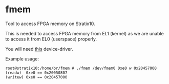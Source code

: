 # fmem

Tool to access FPGA memory on Stratix10.

This is needed to access FPGA memory from EL1 (kernel) as we are unable to access it from EL0 (userspace) properly.

You will need [this](https://github.com/CTSRD-CHERI/freebsd-morello/blob/stratix10/sys/arm64/intel/fmem.c) device-driver.

Example usage:

    root@stratix10:/home/br/fmem # ./fmem /dev/fmem0 0xe0 w 0x20457000
    (readw)  0xe0 == 0x20050807
    (writew) 0xe0 == 0x20457000
